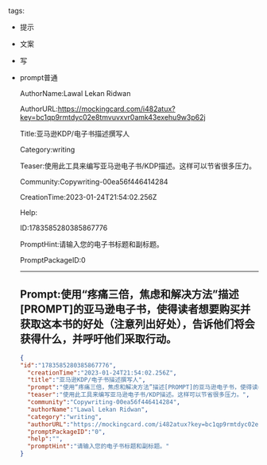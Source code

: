   tags: 
- 提示
- 文案
- 写
- prompt普通

  AuthorName:Lawal Lekan Ridwan

  AuthorURL:https://mockingcard.com/i482atux?key=bc1qp9rmtdyc02e8tmvuvxvr0amk43exehu9w3p62j

  Title:亚马逊KDP/电子书描述撰写人

  Category:writing

  Teaser:使用此工具来编写亚马逊电子书/KDP描述。这样可以节省很多压力。

  Community:Copywriting-00ea56f446414284

  CreationTime:2023-01-24T21:54:02.256Z

  Help:

  ID:1783585280385867776

  PromptHint:请输入您的电子书标题和副标题。

  PromptPackageID:0

  ---

  ## Prompt:使用“疼痛三倍，焦虑和解决方法”描述[PROMPT]的亚马逊电子书，使得读者想要购买并获取这本书的好处（注意列出好处），告诉他们将会获得什么，并呼吁他们采取行动。

  ```json
  {
  "id":"1783585280385867776",
    "creationTime":"2023-01-24T21:54:02.256Z",
    "title":"亚马逊KDP/电子书描述撰写人",
    "prompt":"使用“疼痛三倍，焦虑和解决方法”描述[PROMPT]的亚马逊电子书，使得读者想要购买并获取这本书的好处（注意列出好处），告诉他们将会获得什么，并呼吁他们采取行动。",
    "teaser":"使用此工具来编写亚马逊电子书/KDP描述。这样可以节省很多压力。",
    "community":"Copywriting-00ea56f446414284",
    "authorName":"Lawal Lekan Ridwan",
    "category":"writing",
    "authorURL":"https://mockingcard.com/i482atux?key=bc1qp9rmtdyc02e8tmvuvxvr0amk43exehu9w3p62j",
    "promptPackageID":"0",
    "help":"",
    "promptHint":"请输入您的电子书标题和副标题。"
  }
  ```
